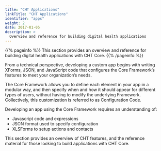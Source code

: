 ```yaml
---
title: "CHT Applications"
linkTitle: "CHT Applications"
identifier: "apps"
weight: 2
date: 2017-01-05
description: >
  Overview and reference for building digital health applications
---
```


{{% pageinfo %}}
This section provides an overview and reference for building digital health applications with CHT Core.
{{% /pageinfo %}}

From a technical perspective, developing a custom app begins with writing XForms, JSON, and JavaScript code that configures the Core Framework’s features to meet your organization’s needs. 

The Core Framework allows you to define each element in your app in a modular way, and then specify when and how it should appear for different types of users, without having to modify the underlying Framework. Collectively, this customization is referred to as Configuration Code.

Developing an app using the Core Framework requires an understanding of:
- Javascript code and expressions
- JSON format used to specify configuration
- XLSForms to setup actions and contacts

This section provides an overview of CHT features, and the reference material for those looking to build applications with CHT Core.
